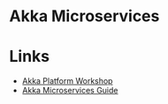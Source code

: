 # Akka Microservices

# Links

- [Akka Platform Workshop](https://go.lightbend.com/akka-platform-workshop-part-1-on-demand-recording)
- [Akka Microservices Guide](https://developer.lightbend.com/docs/akka-guide/microservices-tutorial/index.html)